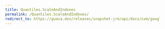 ```yaml
---
title: Quantiles.ScaleAndIndexes
permalink: /Quantiles.ScaleAndIndexes/
redirect_to: https://guava.dev/releases/snapshot-jre/api/docs/com/google/common/math/Quantiles.ScaleAndIndexes.html
---
```

